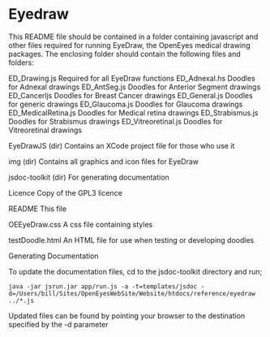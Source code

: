Eyedraw
=======

This README file should be contained in a folder containing javascript and other files required for running EyeDraw, the OpenEyes medical drawing packages. The enclosing folder should contain the following files and folders:

ED_Drawing.js		Required for all EyeDraw functions
ED_Adnexal.hs		Doodles for Adnexal drawings
ED_AntSeg.js		Doodles for Anterior Segment drawings
ED_Cancerljs		Doodles for Breast Cancer drawings
ED_General.js		Doodles for generic drawings
ED_Glaucoma.js		Doodles for Glaucoma drawings
ED_MedicalRetina.js	Doodles for Medical retina drawings
ED_Strabismus.js	Doodles for Strabismus drawings
ED_Vitreoretinal.js	Doodles for Vitreoretinal drawings

EyeDrawJS (dir)		Contains an XCode project file for those who use it

img (dir)		Contains all graphics and icon files for EyeDraw

jsdoc-toolkit (dir)	For generating documentation

Licence				Copy of the GPL3 licence

README				This file

OEEyeDraw.css		A css file containing styles

testDoodle.html		An HTML file for use when testing or developing doodles


Generating Documentation

To update the documentation files, cd to the jsdoc-toolkit directory and run;

	java -jar jsrun.jar app/run.js -a -t=templates/jsdoc -d=/Users/bill/Sites/OpenEyesWebSite/Website/htdocs/reference/eyedraw ../*.js
	
Updated files can be found by pointing your browser to the destination specified by the -d parameter